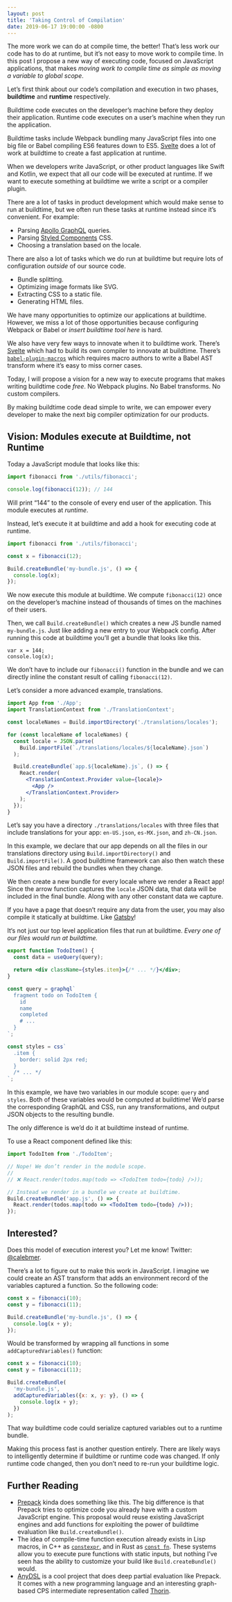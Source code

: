 ```yaml
---
layout: post
title: 'Taking Control of Compilation'
date: 2019-06-17 19:00:00 -0800
---
```


The more work we can do at compile time, the better! That’s less work our code
has to do at runtime, but it’s not easy to move work to compile time. In this
post I propose a new way of executing code, focused on JavaScript applications,
that makes _moving work to compile time as simple as moving a variable to global
scope_.

Let’s first think about our code’s compilation and execution in two phases,
**buildtime** and **runtime** respectively.

Buildtime code executes on the developer’s machine before they deploy their
application. Runtime code executes on a user’s machine when they run the
application.

Buildtime tasks include Webpack bundling many JavaScript files into one big file
or Babel compiling ES6 features down to ES5. [Svelte](https://svelte.dev/) does
a lot of work at buildtime to create a fast application at runtime.

When we developers write JavaScript, or other product languages like Swift and
Kotlin, we expect that all our code will be executed at runtime. If we want to
execute something at buildtime we write a script or a compiler plugin.

There are a lot of tasks in product development which would make sense to run at
buildtime, but we often run these tasks at runtime instead since it’s
convenient. For example:

- Parsing [Apollo GraphQL](https://github.com/apollographql/graphql-tag)
  queries.
- Parsing [Styled Components](https://www.styled-components.com/) CSS.
- Choosing a translation based on the locale.

There are also a lot of tasks which we do run at buildtime but require lots of
configuration _outside_ of our source code.

- Bundle splitting.
- Optimizing image formats like SVG.
- Extracting CSS to a static file.
- Generating HTML files.

We have many opportunities to optimize our applications at buildtime. However,
we miss a lot of those opportunities because configuring Webpack or Babel or
_insert buildtime tool here_ is hard.

We also have very few ways to innovate when it to buildtime work. There’s
[Svelte](https://svelte.dev) which had to build its own compiler to innovate at
buildtime. There’s
[`babel-plugin-macros`](https://github.com/kentcdodds/babel-plugin-macros) which
requires macro authors to write a Babel AST transform where it’s easy to miss
corner cases.

Today, I will propose a vision for a new way to execute programs that makes
writing buildtime code _free_. No Webpack plugins. No Babel transforms. No
custom compilers.

By making buildtime code dead simple to write, we can empower every developer to
make the next big compiler optimization for our products.

## Vision: Modules execute at Buildtime, not Runtime

Today a JavaScript module that looks like this:

```js
import fibonacci from './utils/fibonacci';

console.log(fibonacci(12)); // 144
```

Will print “144” to the console of every end user of the application. This
module executes at _runtime_.

Instead, let’s execute it at buildtime and add a hook for executing code at
runtime.

```js
import fibonacci from './utils/fibonacci';

const x = fibonacci(12);

Build.createBundle('my-bundle.js', () => {
  console.log(x);
});
```

We now execute this module at buildtime. We compute `fibonacci(12)` once on the
developer’s machine instead of thousands of times on the machines of their
users.

Then, we call `Build.createBundle()` which creates a new JS bundle named
`my-bundle.js`. Just like adding a new entry to your Webpack config. After
running this code at buildtime you’ll get a bundle that looks like this.

```
var x = 144;
console.log(x);
```

We don’t have to include our `fibonacci()` function in the bundle and we can
directly inline the constant result of calling `fibonacci(12)`.

Let’s consider a more advanced example, translations.

```jsx
import App from './App';
import TranslationContext from './TranslationContext';

const localeNames = Build.importDirectory('./translations/locales');

for (const localeName of localeNames) {
  const locale = JSON.parse(
    Build.importFile(`./translations/locales/${localeName}.json`)
  );

  Build.createBundle(`app.${localeName}.js`, () => {
    React.render(
      <TranslationContext.Provider value={locale}>
        <App />
      </TranslationContext.Provider>
    );
  });
}
```

Let’s say you have a directory `./translations/locales` with three files that
include translations for your app: `en-US.json`, `es-MX.json`, and `zh-CN.json`.

In this example, we declare that our app depends on all the files in our
translations directory using `Build.importDirectory()` and `Build.importFile()`.
A good buildtime framework can also then watch these JSON files and rebuild the
bundles when they change.

We then create a new bundle for every locale where we render a React app! Since
the arrow function captures the `locale` JSON data, that data will be included
in the final bundle. Along with any other constant data we capture.

If you have a page that doesn’t require any data from the user, you may also
compile it statically at buildtime. Like [Gatsby](https://www.gatsbyjs.org/)!

It‘s not just our top level application files that run at buildtime. _Every one
of our files would run at buildtime._

```jsx
export function TodoItem() {
  const data = useQuery(query);

  return <div className={styles.item}>{/* ... */}</div>;
}

const query = graphql`
  fragment todo on TodoItem {
    id
    name
    completed
    # ...
  }
`;

const styles = css`
  .item {
    border: solid 2px red;
  }
  /* ... */
`;
```

In this example, we have two variables in our module scope: `query` and
`styles`. Both of these variables would be computed at buildtime! We’d parse the
corresponding GraphQL and CSS, run any transformations, and output JSON objects
to the resulting bundle.

The only difference is we’d do it at buildtime instead of runtime.

To use a React component defined like this:

```jsx
import TodoItem from './TodoItem';

// Nope! We don’t render in the module scope.
//
// ❌ React.render(todos.map(todo => <TodoItem todo={todo} />));

// Instead we render in a bundle we create at buildtime.
Build.createBundle('app.js', () => {
  React.render(todos.map(todo => <TodoItem todo={todo} />));
});
```

## Interested?

Does this model of execution interest you? Let me know! Twitter:
[@calebmer](https://twitter.com/calebmer).

There’s a lot to figure out to make this work in JavaScript. I imagine we could
create an AST transform that adds an environment record of the variables
captured a function. So the following code:

```js
const x = fibonacci(10);
const y = fibonacci(11);

Build.createBundle('my-bundle.js', () => {
  console.log(x + y);
});
```

Would be transformed by wrapping all functions in some `addCapturedVariables()`
function:

```js
const x = fibonacci(10);
const y = fibonacci(11);

Build.createBundle(
  'my-bundle.js',
  addCapturedVariables({x: x, y: y}, () => {
    console.log(x + y);
  })
);
```

That way buildtime code could serialize captured variables out to a runtime
bundle.

Making this process fast is another question entirely. There are likely ways to
intelligently determine if buildtime or runtime code was changed. If only
runtime code changed, then you don’t need to re-run your buildtime logic.

## Further Reading

- [Prepack](https://github.com/facebook/prepack) kinda does something like this.
  The big difference is that Prepack tries to optimize code you already have
  with a custom JavaScript engine. This proposal would reuse existing JavaScript
  engines and add functions for exploiting the power of buildtime evaluation
  like `Build.createBundle()`.
- The idea of compile-time function execution already exists in Lisp macros, in
  C++ as [`constexpr`](https://en.cppreference.com/w/cpp/language/constexpr),
  and in Rust as
  [`const fn`](https://doc.rust-lang.org/unstable-book/language-features/const-fn.html).
  These systems allow you to execute pure functions with static inputs, but
  nothing I’ve seen has the ability to customize your build like
  `Build.createBundle()` would.
- [AnyDSL](https://anydsl.github.io/) is a cool project that does deep partial
  evaluation like Prepack. It comes with a new programming language and an
  interesting graph-based CPS intermediate representation called
  [Thorin](https://anydsl.github.io/Thorin.html).
